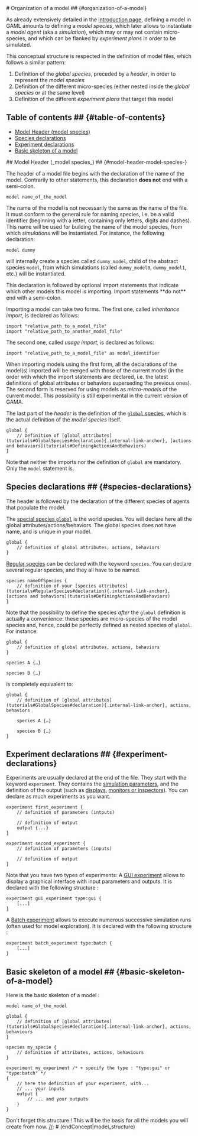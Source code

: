 [//]: # (startConcept|model_structure)
<section class='concept-graph' markdown='1' id ='concept_12_0_1_model-structure'>
# Organization of a model ## {#organization-of-a-model}

As already extensively detailed in the [introduction page](tutorials#Introduction), defining a model in GAML amounts to defining a _model species_, which later allows to instantiate a _model agent_ (aka a _simulation_), which may or may not contain micro-species, and which can be flanked by _experiment plans_ in order to be simulated.

This conceptual structure is respected in the definition of model files, which follows a similar pattern:

1. Definition of the _global species_, preceded by a _header_, in order to represent the _model species_
1. Definition of the different micro-species (either nested inside the _global species_ or at the same level)
1. Definition of the different _experiment plans_ that target this model


## Table of contents  ## {#table-of-contents}

* [Model Header (model species)](tutorials#model-header-model-species)
* [Species declarations](tutorials#species-declarations)
* [Experiment declarations](tutorials#experiment-declarations)
* [Basic skeleton of a model](tutorials#basic-skeleton-of_a_model)


[//]: # (keyword|concept_model)
<div class='gama-keyword-style' id ='12_0_1683_concept-model'></div>
## Model Header (_model species_) ## {#model-header-model-species-}

The header of a model file begins with the declaration of the name of the model. Contrarily to other statements, this declaration **does not** end with a semi-colon.
```
model name_of_the_model
```
The name of the model is not necessarily the same as the name of the file. It must conform to the general rule for naming species, i.e. be a valid identifier (beginning with a letter, containing only letters, digits and dashes). This name will be used for building the name of the model species, from which _simulations_ will be instantiated. For instance, the following declaration:
```
model dummy
```
will internally create a species called `dummy_model`, child of the abstract species `model`, from which simulations (called `dummy_model0`, `dummy_model1`, etc.) will be instantiated.

[//]: # (keyword|concept_import)
<div class='gama-keyword-style' id ='12_1_57_concept-import'></div>
This declaration is followed by optional import statements that indicate which other models this model is importing. Import statements **do not** end with a semi-colon.

Importing a model can take two forms. The first one, called _inheritance import_, is declared as follows:
```
import "relative_path_to_a_model_file"
import "relative_path_to_another_model_file"
```
The second one, called _usage import_, is declared as follows:
```
import "relative_path_to_a_model_file" as model_identifier
```
When importing models using the first form, all the declarations of the model(s) imported will be merged with those of the current model (in the order with which the import statements are declared, i.e. the latest definitions of global attributes or behaviors superseding the previous ones).
The second form is reserved for using models as _micro-models_ of the current model. This possibility is still experimental in the current version of GAMA.

The last part of the _header_ is the definition of the [`global` species](tutorials#GlobalSpecies), which is the actual definition of the _model species_ itself.
```
global {
    // Definition of [global attributes](tutorials#GlobalSpecies#declaration){.internal-link-anchor}, [actions and behaviors](tutorials#DefiningActionsAndBehaviors)
}
```

Note that neither the imports nor the definition of `global` are mandatory. Only the `model` statement is.



## Species declarations ## {#species-declarations}

The header is followed by the declaration of the different species of agents that populate the model.

The [special species `global`](tutorials#GlobalSpecies) is the world species. You will declare here all the global attributes/actions/behaviors. The global species does not have name, and is unique in your model.
```
global {
    // definition of global attributes, actions, behaviors
}
```
[Regular species](tutorials#RegularSpecies) can be declared with the keyword `species`. You can declare several regular species, and they all have to be named.
```
species nameOfSpecies {
	// definition of your [species attributes](tutorials#RegularSpecies#declaration){.internal-link-anchor}, [actions and behaviors](tutorials#DefiningActionsAndBehaviors)
}
```
Note that the possibility to define the species _after_ the `global` definition is actually a convenience: these species are micro-species of the model species and, hence, could be perfectly defined as nested species of `global`. For instance:
```
global {
    // definition of global attributes, actions, behaviors
}

species A {…}

species B {…}
```
is completely equivalent to:
```
global {
    // definition of [global attributes](tutorials#GlobalSpecies#declaration){.internal-link-anchor}, actions, behaviors

    species A {…}

    species B {…}
}
```


## Experiment declarations ## {#experiment-declarations}

Experiments are usually declared at the end of the file. They start with the keyword `experiment`. They contains the [simulation parameters](tutorials#DefiningParameters), and the definition of the output (such as [displays](tutorials#DefiningDisplaysGeneralities), [monitors or inspectors](tutorials#DefiningMonitorsAndInspectors)). You can declare as much experiments as you want.

```
experiment first_experiment {
    // definition of parameters (intputs)

    // definition of output
    output {...}
}

experiment second_experiment {
    // definition of parameters (inputs)

    // definition of output
}
```

Note that you have two types of experiments:
A [GUI experiment](tutorials#DefiningGUIExperiment) allows to display a graphical interface with input parameters and outputs. It is declared with the following structure :
```
experiment gui_experiment type:gui {
	[...]
}
```
A [Batch experiment](tutorials#BatchExperiments) allows to execute numerous successive simulation runs (often used for model exploration). It is declared with the following structure :
```
experiment batch_experiment type:batch {
	[...]
}
``` 

## Basic skeleton of a model ## {#basic-skeleton-of-a-model}

Here is the basic skeleton of a model :
```
model name_of_the_model

global {
	// definition of [global attributes](tutorials#GlobalSpecies#declaration){.internal-link-anchor}, actions, behaviours
}

species my_specie {
	// definition of attributes, actions, behaviours
}

experiment my_experiment /* + specify the type : "type:gui" or "type:batch" */
{
	// here the definition of your experiment, with...
	// ... your inputs
	output {
		// ... and your outputs
	}
}
```
Don't forget this structure ! This will be the basis for all the models you will create from now.
[//]: # (endConcept|model_structure)
</section>